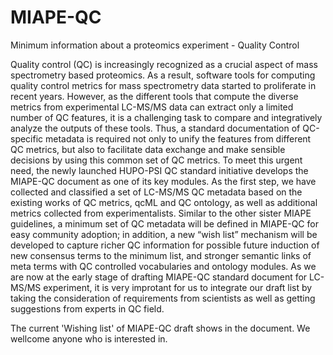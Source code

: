 # MIAPE-QC
Minimum information about a proteomics experiment - Quality Control

Quality control (QC) is increasingly recognized as a crucial aspect of mass spectrometry based proteomics. As a result, software tools for computing quality control metrics for mass spectrometry data started to proliferate in recent years. 
However, as the different tools that compute the diverse metrics from experimental LC-MS/MS data can extract only a limited number of QC features, it is a challenging task to compare and integratively analyze the outputs of these tools. Thus, a standard documentation of QC-specific metadata is required not only to unify the features from different QC metrics, but also to facilitate data exchange and make sensible decisions by using this common set of QC metrics.
To meet this urgent need, the newly launched HUPO-PSI QC standard initiative develops the MIAPE-QC document as one of its key modules. As the first step, we have collected and classified a set of LC-MS/MS QC metadata based on the existing works of QC metrics, qcML and QC ontology, as well as additional metrics collected from experimentalists. Similar to the other sister MIAPE guidelines, a minimum set of QC metadata will be defined in MIAPE-QC for easy community adoption; in addition, a new “wish list” mechanism will be developed to capture richer QC information for possible future induction of new consensus terms to the minimum list, and stronger semantic links of meta terms with QC controlled vocabularies and ontology modules. 
As we are now at the early stage of drafting MIAPE-QC standard document for LC-MS/MS experiment, it is very improtant for us to integrate our draft list by taking the consideration of requirements from scientists as well as getting suggestions from experts in QC field. 

The current 'Wishing list' of MIAPE-QC draft shows in the document. We wellcome anyone who is interested in. 
